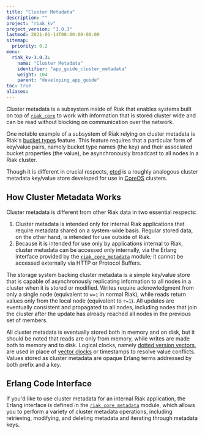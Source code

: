 ```yaml
---
title: "Cluster Metadata"
description: ""
project: "riak_kv"
project_version: "3.0.3"
lastmod: 2021-01-14T00:00:00-00:00
sitemap:
  priority: 0.2
menu:
  riak_kv-3.0.3:
    name: "Cluster Metadata"
    identifier: "app_guide_cluster_metadata"
    weight: 104
    parent: "developing_app_guide"
toc: true
aliases:
---
```


Cluster metadata is a subsystem inside of Riak that enables systems
built on top of
[`riak_core`](https://github.com/basho/riak_core/blob/develop/src/riak_core_metadata.erl)
to work with information that is stored cluster wide and can be read
without blocking on communication over the network.

One notable example of a subsystem of Riak relying on cluster metadata
is Riak's [bucket types]({{<baseurl>}}riak/kv/3.0.3/using/reference/bucket-types) feature. This feature
requires that a particular form of key/value pairs, namely bucket type
names (the key) and their associated bucket properties (the value), be
asynchronously broadcast to all nodes in a Riak cluster.

Though it is different in crucial respects,
[etcd](https://coreos.com/docs/cluster-management/setup/getting-started-with-etcd/)
is a roughly analogous cluster metadata key/value store developed for
use in [CoreOS](https://coreos.com/) clusters.

## How Cluster Metadata Works

Cluster metadata is different from other Riak data in two essential
respects:

1. Cluster metadata is intended only for internal Riak applications that
   require metadata shared on a system-wide basis. Regular stored data,
   on the other hand, is intended for use outside of Riak.
2. Because it is intended for use only by applications internal to Riak,
   cluster metadata can be accessed only internally, via the Erlang
   interface provided by the
   [`riak_core_metadata`](https://github.com/basho/riak_core/blob/develop/src/riak_core_metadata.erl)
   module; it cannot be accessed externally via HTTP or Protocol Buffers.

The storage system backing cluster metadata is a simple key/value store
that is capable of asynchronously replicating information to all nodes
in a cluster when it is stored or modified. Writes require
acknowledgment from only a single node (equivalent to `w=1` in normal
Riak), while reads return values only from the local node (equivalent to
`r=1`). All updates are eventually consistent and propagated to all
nodes, including nodes that join the cluster after the update has
already reached all nodes in the previous set of members.

All cluster metadata is eventually stored both in memory and on disk,
but it should be noted that reads are only from memory, while writes are
made both to memory and to disk. Logical clocks, namely [dotted version vectors]({{<baseurl>}}riak/kv/3.0.3/learn/concepts/causal-context/#dotted-version-vectors), are used in place of [vector clocks]({{<baseurl>}}riak/kv/3.0.3/learn/concepts/causal-context/#vector-clocks) or timestamps to resolve value conflicts. Values stored as cluster metadata are opaque Erlang
terms addressed by both prefix and a key.

## Erlang Code Interface

If you'd like to use cluster metadata for an internal Riak application,
the Erlang interface is defined in the
[`riak_core_metadata`](https://github.com/basho/riak_core/blob/develop/src/riak_core_metadata.erl)
module, which allows you to perform a variety of cluster metadata
operations, including retrieving, modifying, and deleting metadata and
iterating through metadata keys.

